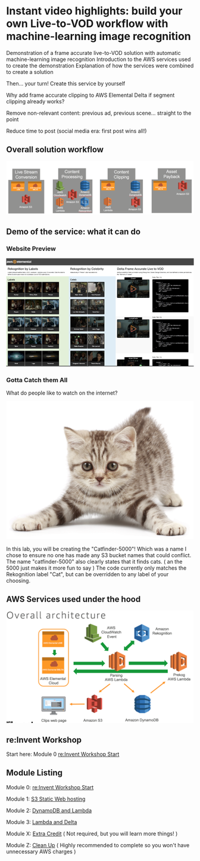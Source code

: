 # Instant video highlights: build your own Live-to-VOD workflow with machine-learning image recognition

Demonstration of a frame accurate live-to-VOD solution with automatic machine-learning image recognition Introduction to the AWS services used to create the demonstration Explanation of how the services were combined to create a solution

Then… your turn! Create this service by yourself

Why add frame accurate clipping to AWS Elemental Delta if segment clipping already works? 

Remove non-relevant content: previous ad, previous scene… straight to the point

Reduce time to post (social media era: first post wins all!)

## Overall solution workflow

![](images/catfinder5000-workflow.png)

## Demo of the service: what it can do

### Website Preview

![](images/catfinder5000-preview.png)

### Gotta Catch them All

What do people like to watch on the internet?

![](images/catfinder5000-cat.png)

In this lab, you will be creating the "Catfinder-5000"! Which was a name I chose to ensure no one has made any S3 bucket names that could conflict. The name "catfinder-5000" also clearly states that it finds cats. ( an the 5000 just makes it more fun to say ) The code currently only matches the Rekognition label "Cat", but can be overridden to any label of your choosing.

## AWS Services used under the hood

![](images/catfinder5000-overall.png)

## re:Invent Workshop

Start here: Module 0 [re:Invent Workshop Start](0_reInventWorkshop/README.md )

## Module Listing

Module 0: [re:Invent Workshop Start](0_reInventWorkshop/README.md )

Module 1: [S3 Static Web hosting](1_StaticWebHosting/README.md)

Module 2: [DynamoDB and Lambda](2_DynamoDB/README.md)

Module 3: [Lambda and Delta](3_Lambda/README.md)

Module X: [Extra Credit](X_ExtraCredit/README.md) 
( Not required, but you will learn more things! )

Module Z: [Clean Up](Z_CleanUp/README.md) 
( Highly recommended to complete so you won't have unnecessary AWS charges )
